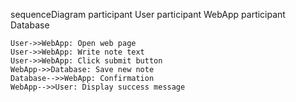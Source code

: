 <script src="https://cdn.jsdelivr.net/npm/mermaid@10.4.0/dist/mermaid.min.js"></script>

sequenceDiagram
    participant User
    participant WebApp
    participant Database

    User->>WebApp: Open web page
    User->>WebApp: Write note text
    User->>WebApp: Click submit button
    WebApp->>Database: Save new note
    Database-->>WebApp: Confirmation
    WebApp-->>User: Display success message

